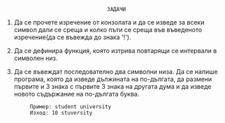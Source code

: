                       				 ЗАДАЧИ


1. Да се прочете изречение от конзолата и да се изведе за всеки символ дали се среща и колко пъти се среща във 
въведеното изречение(да се въвежда до знака '!').

2. Да се дефинира функция, която изтрива повтарящи се интервали в символен низ.


3. Да се въвеждат последователно двa символни низа. Да се напише програма, която да изведе дължината на по-дългата, 
да размени първите и 3 знака с първите 3 знака на другата дума и да изведе новото съдържание на по-дългата буква. 

        	Пример: student university 
        	Изход: 10 stuversity


